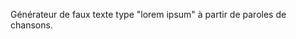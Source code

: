 <!--
name: 'dfill'
repo: '#'
technos: ['sinatra','foundation']
-->

Générateur de faux texte type "lorem ipsum" à partir de paroles de chansons.